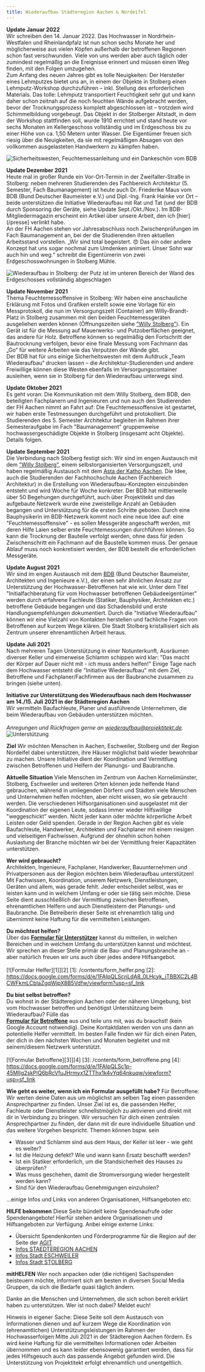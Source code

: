 ```yaml
---
title: Wiederaufbau Städteregion Aachen & Nordeifel
---
```


**Update Januar 2022**<br>
Wir schreiben den 14. Januar 2022. Das Hochwasser in Nordrhein-Westfalen und Rheinlandpfalz ist nun schon sechs Monate her und möglicherweise aus vielen Köpfen außerhalb der betroffenen Regionen schon fast verschwunden. Viele von uns werden aber auch täglich oder zumindest regelmäßig an die Ereignisse erinnert und müssen einen Weg finden, mit den Folgen umzugehen. <br> Zum Anfang des neuen Jahres gibt es tolle Neuigkeiten: Der Hersteller eines Lehmputzes bietet uns an, in einem der Objekte in Stolberg einen Lehmputz-Workshop durchzuführen – inkl. Stellung des erforderlichen Materials. Das tolle: Lehmputz transportiert Feuchtigkeit sehr gut und kann daher schon zeitnah auf die noch feuchten Wände aufgebracht werden, bevor der Trocknungsprozess komplett abgeschlossen ist – trotzdem wird Schimmelbildung vorgebeugt. Das Objekt in der Stolberger Altstadt, in dem der Workshop stattfinden soll, wurde 1910 errichtet und stand heute vor sechs Monaten im Kellergeschoss vollständig und im Erdgeschoss bis zu einer Höhe von ca. 1,50 Metern unter Wasser. Die Eigentümer freuen sich riesig über die Neuigkeiten, da sie mit regelmäßigen Absagen von den vollkommen ausgelasteten Handwerkern zu kämpfen haben.

![Sicherheitswesten, Feuchtemessanleitung und ein Dankeschön vom BDB](/contents/wiederaufbau02.png)

**Update Dezember 2021**<br>
Heute mal in großer Runde ein Vor-Ort-Termin in der Zweifaller-Straße in Stolberg: neben mehreren Studierenden des Fachbereich Architektur (5. Semester, Fach Baumanagement) ist heute auch Dr. Friederike Maus vom BDB (Bund Deutscher Baumeister e.V.) und Dipl.-Ing. Frank Hainke vor Ort – beide unterstützen die Initiative Wiederaufbau mit Rat und Tat (und der BDB durch Sponsoring der Geräte, siehe Update Sept./Okt./Nov.). Im BDB-Mitgliedermagazin erscheint ein Artikel über unsere Arbeit, den ich [hier](/presse] verlinkt habe. <br>
An der FH Aachen stehen vor Jahresabschluss noch Zwischenprüfungen im Fach Baumanagement an, bei der die Studierenden ihren aktuellen Arbeitsstand vorstellen. „Wir sind total begeistert. 😍 Das ein oder andere Konzept hat uns sogar nochmal zum Umdenken animiert. Unser Sohn war auch hin und weg.“ schreibt die Eigentümerin von zwei Erdgeschosswohnungen in Stolberg Mühle.

![Wiederaufbau in Stolberg: der Putz ist im unteren Bereich der Wand des Erdgeschosses vollständig abgeschlagen](/contents/wiederaufbau01.png)

**Update November 2021**<br>
Thema Feuchtemessoffensive in Stolberg: Wir haben eine anschauliche Erklärung mit Fotos und Grafiken erstellt sowie eine Vorlage für ein Messprotokoll, die nun im Versorgungszelt (Container) am Willy-Brandt-Platz in Stolberg zusammen mit den beiden Feuchtemessgeräten ausgeliehen werden können (Öffnungszeiten siehe ["Willy Stolberg"](https://willy-stolberg.de/)). Ein Gerät ist für die Messung auf Mauerwerks- und Putzoberflächen geeignet, das andere für Holz. Betroffene können so regelmäßig den Fortschritt der Bautrocknung verfolgen, bevor eine finale Messung vom Fachmann das „Go“ für weitere Arbeiten wie das Verputzen der Wände gibt. <br>
Der BDB hat für uns einige Sicherheitswesten mit dem Aufdruck „Team Wiederaufbau“ drucken lassen – die Architektur-Studierenden und andere Freiwillige können diese Westen ebenfalls im Versorgungscontainer ausleihen, wenn sie in Stolberg für den Wiederaufbau unterwegs sind.

**Update Oktober 2021**<br>
Es geht voran: Die Kommunikation mit dem Willy Stolberg, dem BDB, den beteiligten Fachplanern und Ingenieuren und nun auch den Studierenden der FH Aachen nimmt an Fahrt auf: Die Feuchtemessoffensive ist gestartet, wir haben erste Testmessungen durchgeführt und protokolliert. Die Studierenden des 5. Semester Architektur begleiten im Rahmen ihrer Semesteraufgabe im Fach "Baumanagement" gruppenweise hochwassergeschädigte Objekte in Stolberg (insgesamt acht Objekte). Details folgen.

**Update September 2021**<br>
Die Verbindung nach Stolberg festigt sich: Wir sind im engen Austausch mit dem ["Willy Stolberg"](https://willy-stolberg.de/), einem selbstorganisierten Versorgungszelt, und haben regelmäßig Austausch mit dem [Asta der Katho Aachen](https://katho-nrw.de/studium/campusleben/aachen/studierendenvertretungen). Die Idee, auch die Studierenden der Fachhochschule Aachen (Fachbereich Architektur) in die Erstellung von Wiederaufbau-Konzepten einzubinden entsteht und wird Woche für Woche konkreter. Der BDB hat mittlerweile über 50 Begehungen durchgeführt, auch über Projektitekt und das aufgebaute Netzwerk wurde eine zweistellige Anzahl an Gebäuden begangen und Unterstützung für die ersten Schritte geboten.
Durch eine Bauphysikerin im BDB-Netzwerk kommt noch eine neue Idee auf: eine "Feuchtemessoffensive" - es sollen Messgeräte angeschafft werden, mit deren Hilfe Laien selber erste Feuchtemessungen durchführen können. So kann die Trocknung der Bauteile verfolgt werden, ohne dass für jeden Zwischenschritt ein Fachmann auf die Baustelle kommen muss. Der genaue Ablauf muss noch konkretisiert werden, der BDB bestellt die erforderlichen Messgeräte.

**Update August 2021**<br>
Wir sind im engen Austausch mit dem [BDB](https://nrw.baumeister-online.de/home/) (Bund Deutscher Baumeister, Architekten und Ingenieure e.V.), der einen sehr ähnlichen Ansatz zur Unterstützung der Hochwasser-Betroffenen hat wie wir. Unter dem Titel "Initialfachberatung für vom Hochwasser betroffenen Gebäudeeigentümer" werden durch erfahrene Fachleute (Statiker, Bauphysiker, Architekten etc.) betroffene Gebäude begangen und das Schadensbild und erste Handlungsempfehlungen dokumentiert. Durch die "Initiative Wiederaufbau" können wir eine Vielzahl von Kontakten herstellen und fachliche Fragen von Betroffenen auf kurzem Wege klären. Die Stadt Stolberg kristallisiert sich als Zentrum unserer ehrenamtlichen Arbeit heraus.

**Update Juli 2021**<br>
Nach mehreren Tagen Unterstützung in einer Notunterkunft, Ausräumen diverser Keller und eimerweise Schlamm schippen wird klar: "Das macht der Körper auf Dauer nicht mit - ich muss anders helfen!" Einige Tage nach dem Hochwasser entsteht die "Initiative Wiederaufbau" mit dem Ziel, Betroffene und Fachplaner/Fachfirmen aus der Baubranche zusammen zu bringen (siehe unten).
<br>

**Initiative zur Unterstützung des Wiederaufbaus nach dem Hochwasser am 14./15. Juli 2021 in der Städteregion Aachen**<br>
Wir vermitteln Baufachleute, Planer und ausführende Unternehmen, die beim Wiederaufbau von Gebäuden unterstützen möchten.<br><br>
*Anregungen und Rückfragen gerne an [wiederaufbau@projektitekt.de](mailto:wiederaufbau@projektitekt.de).*
![Unterstützung](/contents/hochwasser_patenschaft.png)

**Ziel**
Wir möchten Menschen in Aachen, Eschweiler, Stolberg und der Region Nordeifel dabei unterstützen, ihre Häuser möglichst bald wieder bewohnbar zu machen. Unsere Initiative dient der Koordination und Vermittlung zwischen Betroffenen und Helfern der Planungs- und Baubranche.

**Aktuelle Situation**
Viele Menschen im Zentrum von Aachen Kornelimünster, Stolberg, Eschweiler und weiteren Orten können jede helfende Hand gebrauchen, während in umliegenden Dörfern und Städten viele Menschen und Unternehmen helfen möchten, aber nicht wissen, wo sie gebraucht werden. Die verschiedenen Hilfsorganisationen sind ausgelastet mit der Koordination der eigenen Leute, sodass immer wieder Hilfswillige "weggeschickt" werden. Nicht jeder kann oder möchte körperliche Arbeit Leisten oder Geld spenden. Gerade in der Region Aachen gibt es viele Baufachleute, Handwerker, Architekten und Fachplaner mit einem riesigen und vielseitigen Fachwissen. Aufgrund der ohnehin schon hohen Auslastung der Branche möchten wir bei der Vermittlung freier Kapazitäten unterstützen.

**Wer wird gebraucht?**<br>
Architekten, Ingenieure, Fachplaner, Handwerker, Bauunternehmen und Privatpersonen aus der Region möchten beim Wiederaufbau unterstützen! Mit Fachwissen, Koordination, unserem Netzwerk, Dienstleistungen, Geräten und allem, was gerade fehlt. Jeder entscheidet selbst, was er leisten kann und in welchem Umfang er oder sie tätig sein möchte. Diese Seite dient ausschließlich der Vermittlung zwischen Betroffenen, ehrenamtlichen Helfern und auch Dienstleistern der Planungs- und Baubranche. Die Betreiberin dieser Seite ist ehrenamtlich tätig und übernimmt keine Haftung für die vermittelten Leistungen. 

**Du möchtest helfen?**<br>
Über das **[Formular für Unterstützer](https://docs.google.com/forms/d/e/1FAIpQLScnLdA8_0LHcyk_jTBBXC2L4BCWFkmLCbIaZgqWjpX8B5Vdfw/viewform?usp=sf_link)** kannst du mitteilen, in welchen Bereichen und in welchem Umfang du unterstützen kannst und möchtest. Wir sprechen an dieser Stelle primär die Bau- und Planungsbranche an - aber natürlich freuen wir uns auch über jedes andere Hilfsangebot.
<br><br>
[![Formular Helfer][1]][2]
[1]: /contents/form_helfer.png
[2]: https://docs.google.com/forms/d/e/1FAIpQLScnLdA8_0LHcyk_jTBBXC2L4BCWFkmLCbIaZgqWjpX8B5Vdfw/viewform?usp=sf_link

**Du bist selbst betroffen?**<br>
Du wohnst in der Städteregion Aachen oder der näheren Umgebung, bist vom Hochwasser betroffen und benötigst Unterstützung beim Wiederaufbau? Fülle das<br>**[Formular für Betroffene](https://docs.google.com/forms/d/e/1FAIpQLSc1p-45MlIg2skPlQ6bRcVfuJHrmyx1ZTThx1k4vYq64nkuqw/viewform?usp=sf_link)** aus und teile uns mit, was du brauchst! (kein Google Account notwendig). Deine Kontaktdaten werden von uns dann an potentielle Helfer vermittelt. Im besten Falle finden wir für dich einen Paten, der dich in den nächsten Wochen und Monaten begleitet und mit seinem/diesem Netzwerk unterstützt.
<br><br>
[![Formular Betroffene][3]][4]
[3]: /contents/form_betroffene.png
[4]: https://docs.google.com/forms/d/e/1FAIpQLSc1p-45MlIg2skPlQ6bRcVfuJHrmyx1ZTThx1k4vYq64nkuqw/viewform?usp=sf_link

**Wie geht es weiter, wenn ich ein Formular ausgefüllt habe?**
Für Betroffene: Wir werten deine Daten aus um möglichst am selben Tag einen passenden Ansprechpartner zu finden. Unser Ziel ist es, die passenden Helfer, Fachleute oder Dienstleister schnellstmöglich zu aktivieren und direkt mit dir in Verbindung zu bringen. Wir versuchen für dich einen zentralen Ansprechpartner zu finden, der dann mit dir eure individuelle Situation und das weitere Vorgehen bespricht. Themen können bspw. sein
- Wasser und Schlamm sind aus dem Haus, der Keller ist leer - wie geht es weiter?
- Ist die Heizung defekt? Wie und wann kann Ersatz beschafft werden?
- Ist ein Statiker erforderlich, um die Standsicherheit des Hauses zu überprüfen?
- Was muss geschehen, damit die Stromversorgung wieder hergestellt werden kann?
- Sind für den Wiederaufbau Genehmigungen einzuholen?

...einige Infos und Links von anderen Organisationen, Hilfsangeboten etc:

**HILFE bekommen**
Diese Seite bündelt keine Spendenaufrufe oder Spendenangebote! 
Hierfür stehen andere Organisationen und Hilfsangeboten zur Verfügung. Anbei einige externe Links:

- Übersicht Spendenkonten und Förderprogramme für die Region auf der Seite der [AGIT](https://www.agit.de/hochwasserhilfen)
- [Infos STAEDTEREGION AACHEN](https://www.staedteregion-aachen.de/de/navigation/aemter/oeffentlichkeitsarbeit-s-13/aktuelles/pressemitteilungen/starkregen-unwetterlage)
- [Infos Stadt ESCHWEILER](https://www.eschweiler.de/aktuelles/news/live-blog-hochwasser/)
- [Infos Stadt STOLBERG](https://www.stolberg.de/Informationen-zur-aktuellen-Hochwasserlage.html?waid=697&modul_id=33)

**mitHELFEN**
Wer noch anpacken oder (die richtigen) Sachspenden beisteuern möchte, informiert sich am besten in diversen Social Media Gruppen, da sich die Bedarfe quasi täglich ändern.

Danke an die Menschen und Unternehmen, die sich schon bereit erklärt haben zu unterstützen. Wer ist noch dabei? Meldet euch!

Hinweis in eigener Sache: Diese Seite soll dem Austausch von Informationen dienen und auf kurzem Wege die Koordination von (ehrenamtlichen) Unterstützungsleistungen im Rahmen der Hochwasserfolgen Mitte Juli 2021 in der Städteregion Aachen fördern. Es wird keine Haftung für die vermittelten Informationen oder Arbeiten übernommen und es kann leider ebensowenig garantiert werden, dass für jedes Hilfsgesuch auch das passende Angebot gefunden wird. Die Unterstützung von Projektitekt erfolgt ehrenamtlich und unentgeltlich.
